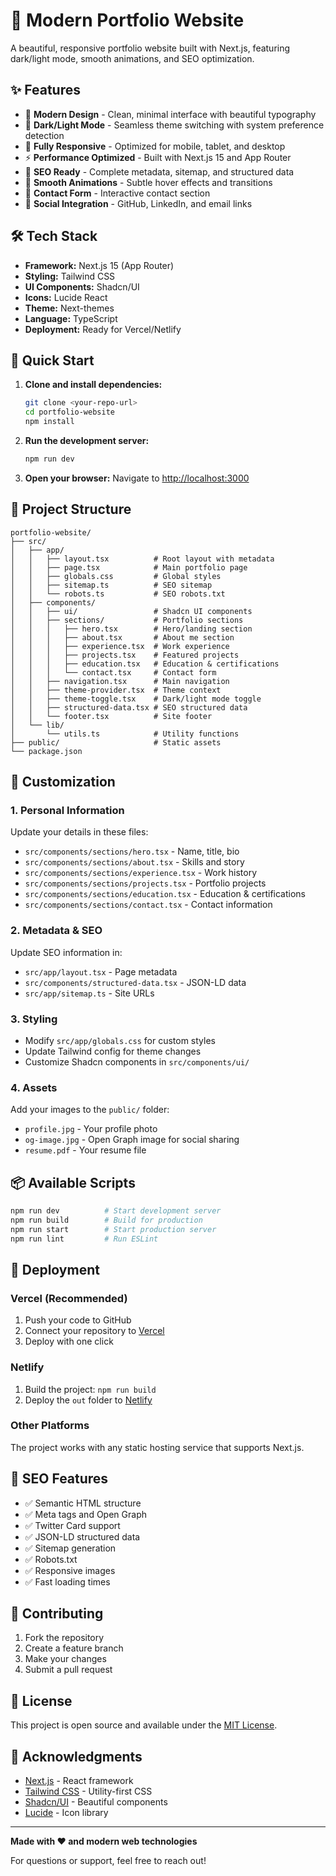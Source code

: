 # 🚀 Modern Portfolio Website

A beautiful, responsive portfolio website built with Next.js, featuring dark/light mode, smooth animations, and SEO optimization.

## ✨ Features

- 🎨 **Modern Design** - Clean, minimal interface with beautiful typography
- 🌙 **Dark/Light Mode** - Seamless theme switching with system preference detection
- 📱 **Fully Responsive** - Optimized for mobile, tablet, and desktop
- ⚡ **Performance Optimized** - Built with Next.js 15 and App Router
- 🎯 **SEO Ready** - Complete metadata, sitemap, and structured data
- 🚀 **Smooth Animations** - Subtle hover effects and transitions
- 📧 **Contact Form** - Interactive contact section
- 🔗 **Social Integration** - GitHub, LinkedIn, and email links

## 🛠️ Tech Stack

- **Framework:** Next.js 15 (App Router)
- **Styling:** Tailwind CSS
- **UI Components:** Shadcn/UI
- **Icons:** Lucide React
- **Theme:** Next-themes
- **Language:** TypeScript
- **Deployment:** Ready for Vercel/Netlify

## 🚀 Quick Start

1. **Clone and install dependencies:**
   ```bash
   git clone <your-repo-url>
   cd portfolio-website
   npm install
   ```

2. **Run the development server:**
   ```bash
   npm run dev
   ```

3. **Open your browser:**
   Navigate to [http://localhost:3000](http://localhost:3000)

## 📁 Project Structure

```
portfolio-website/
├── src/
│   ├── app/
│   │   ├── layout.tsx          # Root layout with metadata
│   │   ├── page.tsx            # Main portfolio page
│   │   ├── globals.css         # Global styles
│   │   ├── sitemap.ts          # SEO sitemap
│   │   └── robots.ts           # SEO robots.txt
│   ├── components/
│   │   ├── ui/                 # Shadcn UI components
│   │   ├── sections/           # Portfolio sections
│   │   │   ├── hero.tsx        # Hero/landing section
│   │   │   ├── about.tsx       # About me section
│   │   │   ├── experience.tsx  # Work experience
│   │   │   ├── projects.tsx    # Featured projects
│   │   │   ├── education.tsx   # Education & certifications
│   │   │   └── contact.tsx     # Contact form
│   │   ├── navigation.tsx      # Main navigation
│   │   ├── theme-provider.tsx  # Theme context
│   │   ├── theme-toggle.tsx    # Dark/light mode toggle
│   │   ├── structured-data.tsx # SEO structured data
│   │   └── footer.tsx          # Site footer
│   └── lib/
│       └── utils.ts            # Utility functions
├── public/                     # Static assets
└── package.json
```

## 🎨 Customization

### 1. Personal Information
Update your details in these files:
- `src/components/sections/hero.tsx` - Name, title, bio
- `src/components/sections/about.tsx` - Skills and story
- `src/components/sections/experience.tsx` - Work history
- `src/components/sections/projects.tsx` - Portfolio projects
- `src/components/sections/education.tsx` - Education & certifications
- `src/components/sections/contact.tsx` - Contact information

### 2. Metadata & SEO
Update SEO information in:
- `src/app/layout.tsx` - Page metadata
- `src/components/structured-data.tsx` - JSON-LD data
- `src/app/sitemap.ts` - Site URLs

### 3. Styling
- Modify `src/app/globals.css` for custom styles
- Update Tailwind config for theme changes
- Customize Shadcn components in `src/components/ui/`

### 4. Assets
Add your images to the `public/` folder:
- `profile.jpg` - Your profile photo
- `og-image.jpg` - Open Graph image for social sharing
- `resume.pdf` - Your resume file

## 📦 Available Scripts

```bash
npm run dev          # Start development server
npm run build        # Build for production
npm run start        # Start production server
npm run lint         # Run ESLint
```

## 🚀 Deployment

### Vercel (Recommended)
1. Push your code to GitHub
2. Connect your repository to [Vercel](https://vercel.com)
3. Deploy with one click

### Netlify
1. Build the project: `npm run build`
2. Deploy the `out` folder to [Netlify](https://netlify.com)

### Other Platforms
The project works with any static hosting service that supports Next.js.

## 🎯 SEO Features

- ✅ Semantic HTML structure
- ✅ Meta tags and Open Graph
- ✅ Twitter Card support
- ✅ JSON-LD structured data
- ✅ Sitemap generation
- ✅ Robots.txt
- ✅ Responsive images
- ✅ Fast loading times

## 🤝 Contributing

1. Fork the repository
2. Create a feature branch
3. Make your changes
4. Submit a pull request

## 📄 License

This project is open source and available under the [MIT License](LICENSE).

## 🙏 Acknowledgments

- [Next.js](https://nextjs.org/) - React framework
- [Tailwind CSS](https://tailwindcss.com/) - Utility-first CSS
- [Shadcn/UI](https://ui.shadcn.com/) - Beautiful components
- [Lucide](https://lucide.dev/) - Icon library

---

**Made with ❤️ and modern web technologies**

For questions or support, feel free to reach out!
